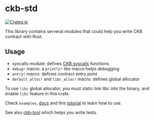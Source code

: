 # ckb-std
[![Crates.io](https://img.shields.io/crates/v/ckb-std.svg)](https://crates.io/crates/ckb-std)

This library contains serveral modules that could help you write CKB contract with Rust.

## Usage

* syscalls module: defines [CKB syscalls](https://github.com/nervosnetwork/rfcs/blob/master/rfcs/0009-vm-syscalls/0009-vm-syscalls.md) functions
* `debug!` macro: a `println!` like macro helps debugging
* `entry!` macro: defines contract entry point
* `default_alloc!` and `libc_alloc!` macro: defines global allocator

To use `libc` global allocator, you must static link libc into the binary, and enable `libc` feature in this crate.

Check `examples`, [docs](https://docs.rs/crate/ckb-std) and this [tutorial](https://justjjy.com/Build-CKB-contract-with-Rust-part-1) to learn how to use.

See also [ckb-tool](https://github.com/jjyr/ckb-tool) which helps you write tests.
